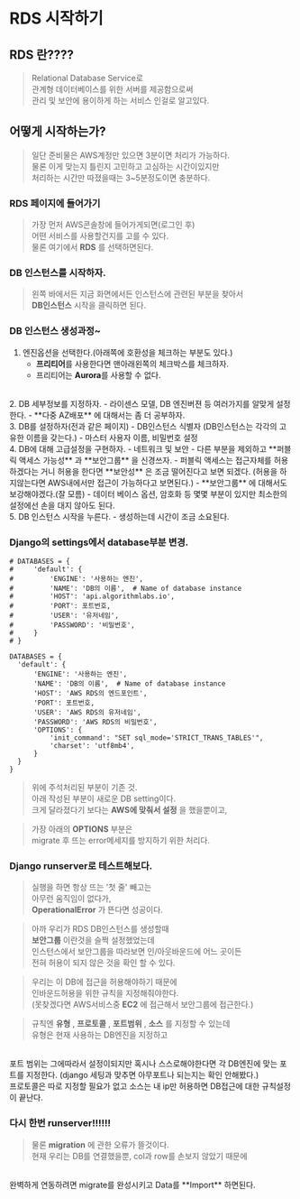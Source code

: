 # RDS 시작하기

## RDS 란????

> Relational Database Service로  
관계형 데이터베이스를 위한 서버를 제공함으로써  
관리 및 보안에 용이하게 하는 서비스 인걸로 알고있다.

## 어떻게 시작하는가?

> 일단 준비물은 AWS계정만 있으면 3분이면 처리가 가능하다.  
물론 이게 맞는지 틀린지 고민하고 고심하는 시간이있지만  
처리하는 시간만 따졌을때는  3~5분정도이면 충분하다.

### RDS 페이지에 들어가기
> 가장 먼저 AWS콘솔창에 들어가게되면(로그인 후)  
어떤 서비스를 사용할건지를 고를 수 있다.  
물론 여기에서 **RDS** 를 선택하면된다.

### DB 인스턴스를 시작하자.
> 왼쪽 바에서든 지금 화면에서든 인스턴스에 관련된 부분을 찾아서  
**DB인스턴스** 시작을 클릭하면 된다.

### DB 인스턴스 생성과정~
1. 엔진옵션을 선택한다.(아래쪽에 호환성을 체크하는 부분도 있다.)
    - **프리티어**를 사용한다면 맨아래왼쪽의 체크박스를 체크하자.
    - 프리티어는 **Aurora**를 사용할 수 없다.  
</br>
2. DB 세부정보를 지정하자.
    - 라이센스 모델, DB 엔진버젼 등 여러가지를 알맞게 설정한다.
    - **다중 AZ배포** 에 대해서는 좀 더 공부하자.  
</br>
3. DB를 설정하자(전과 같은 페이지)
    - DB인스턴스 식별자  
    (DB인스턴스는 각각의 고유한 이름을 갖는다.)
    - 마스터 사용자 이름, 비밀번호 설정  
</br>
4. DB에 대해 고급설정을 구현하자.
    - 네트워크 및 보안  
      - 다른 부분을 제외하고 **퍼블릭 액세스 가능성** 과 **보안그룹** 을 신경쓰자.
      - 퍼블릭 액세스는 접근자체를 허용하겠다는 거니  
      허용을 한다면 **보안성** 은 조금 떨어진다고 보면 되겠다.  
      (허용을 하지않는다면 AWS내에서만 접근이 가능하다고 보면된다.)
      - **보안그룹** 에 대해서도 보강해야겠다.(잘 모름)
      - 데이터 베이스 옵션, 암호화 등 몇몇 부분이 있지만  
      최소한의 설정에선 손을 대지 않아도 된다.  
</br>
5. DB 인스턴스 시작을 누른다.
    - 생성하는데 시간이 조금 소요된다.


### Django의 settings에서 database부분 변경.
```
# DATABASES = {
#     'default': {
#         'ENGINE': '사용하는 엔진',
#         'NAME': 'DB의 이름',  # Name of database instance
#         'HOST': 'api.algorithmlabs.io',
#         'PORT': 포트번호,
#         'USER': '유저네임',
#         'PASSWORD': '비밀번호',
#     }
# }
```  
```
DATABASES = {
  'default': {
      'ENGINE': '사용하는 엔진',
      'NAME': 'DB의 이름',  # Name of database instance
      'HOST': 'AWS RDS의 엔드포인트',
      'PORT': 포트번호,
      'USER': 'AWS RDS의 유저네임',
      'PASSWORD': 'AWS RDS의 비밀번호',
      'OPTIONS': {
          'init_command': "SET sql_mode='STRICT_TRANS_TABLES'",
          'charset': 'utf8mb4',
      }
  }
}
```

> 위에 주석처리된 부분이 기존 것.  
아래 작성된 부분이 새로운 DB setting이다.  
크게 달라졌다기 보다는 **AWS에 맞춰서 설정** 을 했을뿐이고,

>가장 아래의 **OPTIONS** 부분은  
migrate 후 뜨는 error메세지를 방지하기 위한 처리다.


### Django runserver로 테스트해보다.

> 실행을 하면 항상 뜨는 '첫 줄' 빼고는  
아무런 움직임이 없다가,  
**OperationalError** 가 뜬다면 성공이다.

> 아까 우리가 RDS DB인스턴스를 생성할때  
**보안그룹** 이란것을 슬쩍 설정했었는데  
인스턴스에서 보안그룹을 따라보면 인/아웃바운드에 어느 곳이든  
전혀 허용이 되지 않은 것을 확인 할 수 있다.  

>우리는 이 DB에 접근을 허용해야하기 때문에   
인바운드허용을 위한 규칙을 지정해줘야한다.  
(못찾겠다면 AWS서비스중 **EC2** 에 접근해서 보안그룹에 접근한다.)

> 규칙엔 **유형** , **프로토콜** , **포트범위** , **소스** 를 지정할 수 있는데  
유형은 현재 사용하는 DB엔진을 지정하고  
</br>
포트 범위는 그에따라서 설정이되지만 혹시나 스스로해야한다면  
각 DB엔진에 맞는 포트를 지정한다.  
(django 세팅과 맞추면 아무포트나 되는지는 확인 안해봤다.)  
</br>
프로토콜은 따로 지정할 필요가 없고  
소스는 내 ip만 허용하면 DB접근에 대한 규칙설정이 끝난다.

### 다시 한번 runserver!!!!!!

> 물론 **migration** 에 관한 오류가 뜰것이다.  
현재 우리는 DB를 연결했을뿐, col과 row를 손보지 않았기 때문에  
</br>
완벽하게 연동하려면 migrate를 완성시키고  
Data를 **Import** 하면된다.
